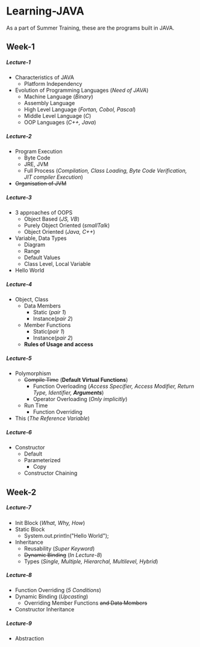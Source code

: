 # Learning-JAVA
As a part of Summer Training, these are the programs built in JAVA.

## Week-1

##### Lecture-1
- Characteristics of JAVA
  - Platform Independency
- Evolution of Programming Languages (*Need of JAVA*)
  - Machine Language (*Binary*)
  - Assembly Language
  - High Level Language (*Fortan, Cobol, Pascal*)
  - Middle Level Language (*C*)
  - OOP Languages (*C++, Java*)

##### Lecture-2
- Program Execution
  - Byte Code
  - JRE, JVM
  - Full Process (*Compilation, Class Loading, Byte Code Verification, JIT compiler Execution*)
- ~~Organisation of JVM~~

##### Lecture-3
- 3 approaches of OOPS
  - Object Based (*JS, VB*)
  - Purely Object Oriented (*smallTalk*)
  - Object Oriented (*Java, C++*)
- Variable, Data Types
  - Diagram
  - Range
  - Default Values
  - Class Level, Local Variable  
- Hello World

##### Lecture-4
- Object, Class
  - Data Members
    - Static (*pair 1*)
    - Instance(*pair 2*)
  - Member Functions
    - Static(*pair 1*)
    - Instance(*pair 2*)
  - **Rules of Usage and access**

##### Lecture-5
- Polymorphism
  - ~~Compile Time~~ (**Default Virtual Functions**)
    - Function Overloading (*Access Specifier, Access Modifier, Return Type, Identifier, __Arguments__*)
    - Operator Overloading (*Only implicitly*)
  - Run Time
    - Function Overriding
- This (*The Reference Variable*)

##### Lecture-6
- Constructor
  - Default
  - Parameterized
    - Copy
  - Constructor Chaining

## Week-2

##### Lecture-7
- Init Block (*What, Why, How*)
- Static Block
  - System.out.println("Hello World");
- Inheritance
  - Reusability (*Super Keyword*)
  - ~~Dynamic Binding~~ (*In Lecture-8*)
  - Types (*Single, Multiple, Hierarchal, Multilevel, Hybrid*)

##### Lecture-8
- Function Overriding (*5 Conditions*)
- Dynamic Binding (*Upcasting*)
  - Overriding Member Functions ~~and Data Members~~
- Constructor Inheritance

##### Lecture-9
- Abstraction
